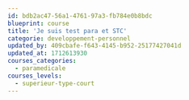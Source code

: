 ```yaml
---
id: bdb2ac47-56a1-4761-97a3-fb784e0b8bdc
blueprint: course
title: 'Je suis test para et STC'
categorie: developpement-personnel
updated_by: 409cbafe-f643-4145-b952-25177427041d
updated_at: 1712613930
courses_categories:
  - paramedicale
courses_levels:
  - superieur-type-court
---
```

